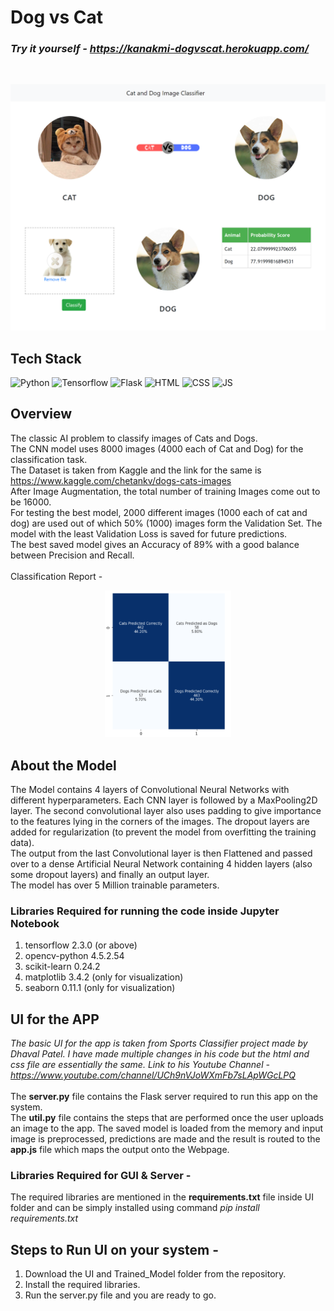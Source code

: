 # Dog vs Cat

### <i> Try it yourself - https://kanakmi-dogvscat.herokuapp.com/ </i>
<br>

[![Cover Image](https://github.com/kanakmi/dogvscat/blob/main/Cover.png?raw=True)](https://kanakmi-dogvscat.herokuapp.com/)

## Tech Stack

![Python](https://img.shields.io/badge/Python-v3.8-red?style=flat-square&logo=python&logoColor=red)
![Tensorflow](https://img.shields.io/badge/tensorflow-v2.3.0-orange?style=flat-square&logo=tensorflow)
![Flask](https://img.shields.io/badge/Flask-v2.0.1-brightgreen?style=flat-square&logo=flask&logoColor=brightgreen)
![HTML](https://img.shields.io/badge/HTML-5-blueviolet?style=flat-square&logo=html5&logoColor=blueviolet)
![CSS](https://img.shields.io/badge/CSS-3-blue?style=flat-square&logo=css3&logoColor=blue)
![JS](https://img.shields.io/badge/JAVASCRIPT--black?style=flat-square&logo=javascript)

## Overview

The classic AI problem to classify images of Cats and Dogs.<br>
The CNN model uses 8000 images (4000 each of Cat and Dog) for the classification task.<br>
The Dataset is taken from Kaggle and the link for the same is https://www.kaggle.com/chetankv/dogs-cats-images <br>
After Image Augmentation, the total number of training Images come out to be 16000.<br>
For testing the best model, 2000 different images (1000 each of cat and dog) are used out of which 50% (1000) images form the Validation Set. 
The model with the least Validation Loss is saved for future predictions.<br>
The best saved model gives an Accuracy of 89% with a good balance between Precision and Recall.<br><br>
Classification Report - <br>
<p align="center">
<img alt="Confusion Report" width="40%" src="https://github.com/kanakmi/dogvscat/blob/main/confusion_matrix.PNG?raw=True" />
</p>

## About the Model

The Model contains 4 layers of Convolutional Neural Networks with different hyperparameters. Each CNN layer is followed by a MaxPooling2D layer. The second convolutional layer also uses padding to give importance to the features lying in the corners of the images. The dropout layers are added for regularization (to prevent the model from overfitting the training data).<br>
The output from the last Convolutional layer is then Flattened and passed over to a dense Artificial Neural Network containing 4 hidden layers (also some dropout layers) and finally an output layer.<br>
The model has over 5 Million trainable parameters.<br>

### Libraries Required for running the code inside Jupyter Notebook

1. tensorflow 2.3.0 (or above)
2. opencv-python 4.5.2.54
3. scikit-learn 0.24.2
4. matplotlib 3.4.2 (only for visualization)
5. seaborn 0.11.1 (only for visualization)

## UI for the APP

<i>The basic UI for the app is taken from Sports Classifier project made by Dhaval Patel. I have made multiple changes in his code but the html and css file are essentially the same. Link to his Youtube Channel - https://www.youtube.com/channel/UCh9nVJoWXmFb7sLApWGcLPQ</i><br><br>
The <b>server.py</b> file contains the Flask server required to run this app on the system.<br>
The <b>util.py</b> file contains the steps that are performed once the user uploads an image to the app. The saved model is loaded from the memory and input image is preprocessed, predictions are made and the result is routed to the <b>app.js</b> file which maps the output onto the Webpage.<br>

### Libraries Required for GUI & Server -

The required libraries are mentioned in the <b>requirements.txt</b> file inside UI folder and can be simply installed using command <i>pip install requirements.txt</i>

## Steps to Run UI on your system -

1. Download the UI and Trained_Model folder from the repository.
2. Install the required libraries.
3. Run the server.py file and you are ready to go.
